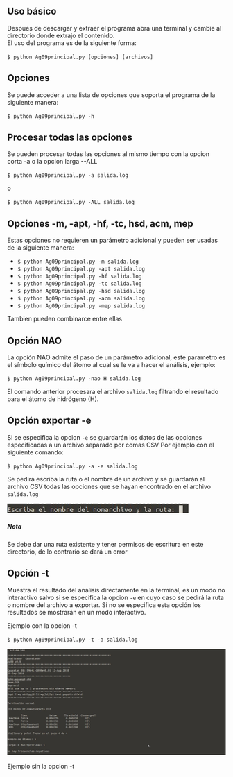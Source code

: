 ## Uso básico

Despues de descargar y extraer el programa abra una terminal y cambie al directorio donde extrajo el contenido.  
El uso del programa es de la siguiente forma:

` $ python Ag09principal.py [opciones] [archivos] `  

## Opciones  

Se puede acceder a una lista de opciones que soporta el programa de la siguiente manera:  

` $ python Ag09principal.py -h `  

## Procesar todas las opciones

Se pueden procesar todas las opciones al mismo tiempo con la opcion corta -a o la opcion larga --ALL

` $ python Ag09principal.py -a salida.log `  

o  

` $ python Ag09principal.py -ALL salida.log `  


## Opciones -m, -apt, -hf, -tc, hsd, acm, mep

Estas opciones no requieren un parámetro adicional y pueden ser usadas de la siguiente manera:

* ` $ python Ag09principal.py -m salida.log `
* ` $ python Ag09principal.py -apt salida.log `
* ` $ python Ag09principal.py -hf salida.log `
* ` $ python Ag09principal.py -tc salida.log `
* ` $ python Ag09principal.py -hsd salida.log `
* ` $ python Ag09principal.py -acm salida.log `
* ` $ python Ag09principal.py -mep salida.log `

Tambien pueden combinarce entre ellas

## Opción NAO

La opción NAO admite el paso de un parámetro adicional, este parametro es el símbolo químico del átomo al cual se le va a hacer
el análisis, ejemplo:  

` $ python Ag09principal.py -nao H salida.log `  

El comando anterior procesara el archivo ` salida.log ` filtrando el resultado para el átomo de hidrógeno (H).

## Opción exportar -e

Si se especifica la opcion ` -e ` se guardarán los datos de las opciones especificadas a un archivo separado por comas CSV
Por ejemplo con el siguiente comando:  

` $ python Ag09principal.py -a -e salida.log `  

Se pedirá escriba la ruta o el nombre de un archivo y se guardarán al archivo CSV todas las opciones que se hayan encontrado en el archivo  `salida.log`

  ![Imagen 5](Img/i5.jpg)  

##### Nota  

Se debe dar una ruta existente y tener permisos de escritura en este directorio, de lo contrario se dará un error  


## Opción -t

Muestra el resultado del análisis directamente en la terminal, es un modo no interactivo salvo si se especifica la opcion `-e`
en cuyo caso se pedirá la ruta o nombre del archivo a exportar.
Si no se especifica esta opción los resultados se mostrarán en un modo interactivo.

Ejemplo con la opcion -t

` $ python Ag09principal.py -t -a salida.log `  

  ![Imagen6](Img/i6.jpg)  

Ejemplo sin la opcion -t  

<script src="https://asciinema.org/a/oksIkG1WL6yRrbRbQviiOCI6x.js" id="asciicast-oksIkG1WL6yRrbRbQviiOCI6x" async></script>







